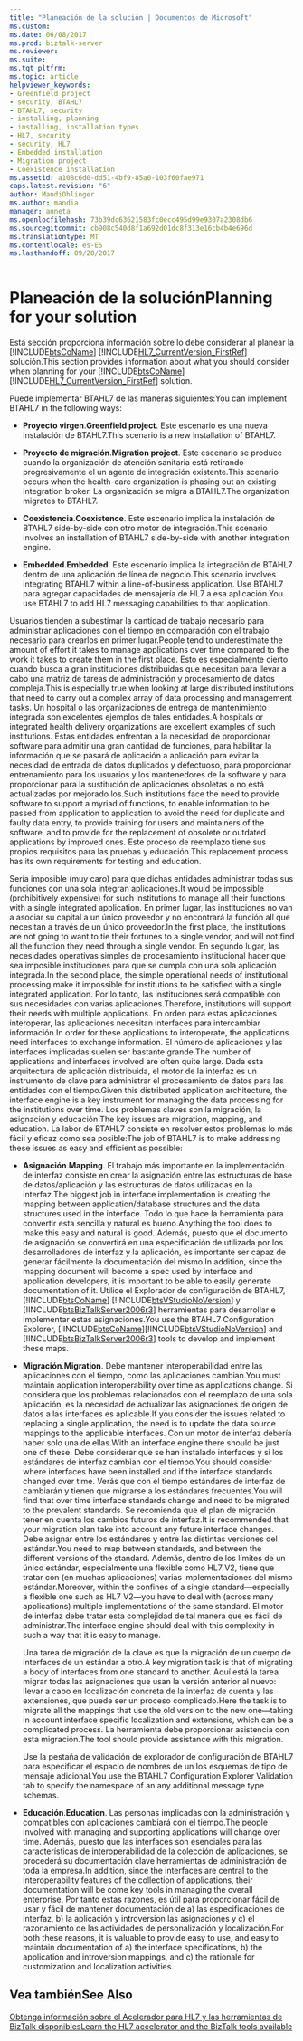 ```yaml
---
title: "Planeación de la solución | Documentos de Microsoft"
ms.custom: 
ms.date: 06/08/2017
ms.prod: biztalk-server
ms.reviewer: 
ms.suite: 
ms.tgt_pltfrm: 
ms.topic: article
helpviewer_keywords:
- Greenfield project
- security, BTAHL7
- BTAHL7, security
- installing, planning
- installing, installation types
- HL7, security
- security, HL7
- Embedded installation
- Migration project
- Coexistence installation
ms.assetid: a108c6d0-dd51-4bf9-85a0-103f60fae971
caps.latest.revision: "6"
author: MandiOhlinger
ms.author: mandia
manager: anneta
ms.openlocfilehash: 73b39dc63621583fc0ecc495d99e9307a2308db6
ms.sourcegitcommit: cb908c540d8f1a692d01dc8f313e16cb4b4e696d
ms.translationtype: MT
ms.contentlocale: es-ES
ms.lasthandoff: 09/20/2017
---
```

# <a name="planning-for-your-solution"></a><span data-ttu-id="66dd7-102">Planeación de la solución</span><span class="sxs-lookup"><span data-stu-id="66dd7-102">Planning for your solution</span></span>
<span data-ttu-id="66dd7-103">Esta sección proporciona información sobre lo debe considerar al planear la [!INCLUDE[btsCoName](../../includes/btsconame-md.md)] [!INCLUDE[HL7_CurrentVersion_FirstRef](../../includes/hl7-currentversion-firstref-md.md)] solución.</span><span class="sxs-lookup"><span data-stu-id="66dd7-103">This section provides information about what you should consider when planning for your [!INCLUDE[btsCoName](../../includes/btsconame-md.md)][!INCLUDE[HL7_CurrentVersion_FirstRef](../../includes/hl7-currentversion-firstref-md.md)] solution.</span></span>  
  
 <span data-ttu-id="66dd7-104">Puede implementar BTAHL7 de las maneras siguientes:</span><span class="sxs-lookup"><span data-stu-id="66dd7-104">You can implement BTAHL7 in the following ways:</span></span>  
  
-   <span data-ttu-id="66dd7-105">**Proyecto virgen**.</span><span class="sxs-lookup"><span data-stu-id="66dd7-105">**Greenfield project**.</span></span> <span data-ttu-id="66dd7-106">Este escenario es una nueva instalación de BTAHL7.</span><span class="sxs-lookup"><span data-stu-id="66dd7-106">This scenario is a new installation of BTAHL7.</span></span>  
  
-   <span data-ttu-id="66dd7-107">**Proyecto de migración**.</span><span class="sxs-lookup"><span data-stu-id="66dd7-107">**Migration project**.</span></span> <span data-ttu-id="66dd7-108">Este escenario se produce cuando la organización de atención sanitaria está retirando progresivamente el un agente de integración existente.</span><span class="sxs-lookup"><span data-stu-id="66dd7-108">This scenario occurs when the health-care organization is phasing out an existing integration broker.</span></span> <span data-ttu-id="66dd7-109">La organización se migra a BTAHL7.</span><span class="sxs-lookup"><span data-stu-id="66dd7-109">The organization migrates to BTAHL7.</span></span>  
  
-   <span data-ttu-id="66dd7-110">**Coexistencia**.</span><span class="sxs-lookup"><span data-stu-id="66dd7-110">**Coexistence**.</span></span> <span data-ttu-id="66dd7-111">Este escenario implica la instalación de BTAHL7 side-by-side con otro motor de integración.</span><span class="sxs-lookup"><span data-stu-id="66dd7-111">This scenario involves an installation of BTAHL7 side-by-side with another integration engine.</span></span>  
  
-   <span data-ttu-id="66dd7-112">**Embedded**.</span><span class="sxs-lookup"><span data-stu-id="66dd7-112">**Embedded**.</span></span> <span data-ttu-id="66dd7-113">Este escenario implica la integración de BTAHL7 dentro de una aplicación de línea de negocio.</span><span class="sxs-lookup"><span data-stu-id="66dd7-113">This scenario involves integrating BTAHL7 within a line-of-business application.</span></span> <span data-ttu-id="66dd7-114">Use BTAHL7 para agregar capacidades de mensajería de HL7 a esa aplicación.</span><span class="sxs-lookup"><span data-stu-id="66dd7-114">You use BTAHL7 to add HL7 messaging capabilities to that application.</span></span>  
  
 <span data-ttu-id="66dd7-115">Usuarios tienden a subestimar la cantidad de trabajo necesario para administrar aplicaciones con el tiempo en comparación con el trabajo necesario para crearlos en primer lugar.</span><span class="sxs-lookup"><span data-stu-id="66dd7-115">People tend to underestimate the amount of effort it takes to manage applications over time compared to the work it takes to create them in the first place.</span></span> <span data-ttu-id="66dd7-116">Esto es especialmente cierto cuando busca a gran instituciones distribuidas que necesitan para llevar a cabo una matriz de tareas de administración y procesamiento de datos compleja.</span><span class="sxs-lookup"><span data-stu-id="66dd7-116">This is especially true when looking at large distributed institutions that need to carry out a complex array of data processing and management tasks.</span></span> <span data-ttu-id="66dd7-117">Un hospital o las organizaciones de entrega de mantenimiento integrada son excelentes ejemplos de tales entidades.</span><span class="sxs-lookup"><span data-stu-id="66dd7-117">A hospitals or integrated health delivery organizations are excellent examples of such institutions.</span></span> <span data-ttu-id="66dd7-118">Estas entidades enfrentan a la necesidad de proporcionar software para admitir una gran cantidad de funciones, para habilitar la información que se pasará de aplicación a aplicación para evitar la necesidad de entrada de datos duplicados y defectuoso, para proporcionar entrenamiento para los usuarios y los mantenedores de la software y para proporcionar para la sustitución de aplicaciones obsoletas o no está actualizadas por mejorado los.</span><span class="sxs-lookup"><span data-stu-id="66dd7-118">Such institutions face the need to provide software to support a myriad of functions, to enable information to be passed from application to application to avoid the need for duplicate and faulty data entry, to provide training for users and maintainers of the software, and to provide for the replacement of obsolete or outdated applications by improved ones.</span></span> <span data-ttu-id="66dd7-119">Este proceso de reemplazo tiene sus propios requisitos para las pruebas y educación.</span><span class="sxs-lookup"><span data-stu-id="66dd7-119">This replacement process has its own requirements for testing and education.</span></span>  
  
 <span data-ttu-id="66dd7-120">Sería imposible (muy caro) para que dichas entidades administrar todas sus funciones con una sola integran aplicaciones.</span><span class="sxs-lookup"><span data-stu-id="66dd7-120">It would be impossible (prohibitively expensive) for such institutions to manage all their functions with a single integrated application.</span></span> <span data-ttu-id="66dd7-121">En primer lugar, las instituciones no van a asociar su capital a un único proveedor y no encontrará la función all que necesitan a través de un único proveedor.</span><span class="sxs-lookup"><span data-stu-id="66dd7-121">In the first place, the institutions are not going to want to tie their fortunes to a single vendor, and will not find all the function they need through a single vendor.</span></span> <span data-ttu-id="66dd7-122">En segundo lugar, las necesidades operativas simples de procesamiento institucional hacer que sea imposible instituciones para que se cumpla con una sola aplicación integrada.</span><span class="sxs-lookup"><span data-stu-id="66dd7-122">In the second place, the simple operational needs of institutional processing make it impossible for institutions to be satisfied with a single integrated application.</span></span> <span data-ttu-id="66dd7-123">Por lo tanto, las instituciones será compatible con sus necesidades con varias aplicaciones.</span><span class="sxs-lookup"><span data-stu-id="66dd7-123">Therefore, institutions will support their needs with multiple applications.</span></span> <span data-ttu-id="66dd7-124">En orden para estas aplicaciones interoperar, las aplicaciones necesitan interfaces para intercambiar información.</span><span class="sxs-lookup"><span data-stu-id="66dd7-124">In order for these applications to interoperate, the applications need interfaces to exchange information.</span></span> <span data-ttu-id="66dd7-125">El número de aplicaciones y las interfaces implicadas suelen ser bastante grande.</span><span class="sxs-lookup"><span data-stu-id="66dd7-125">The number of applications and interfaces involved are often quite large.</span></span> <span data-ttu-id="66dd7-126">Dada esta arquitectura de aplicación distribuida, el motor de la interfaz es un instrumento de clave para administrar el procesamiento de datos para las entidades con el tiempo.</span><span class="sxs-lookup"><span data-stu-id="66dd7-126">Given this distributed application architecture, the interface engine is a key instrument for managing the data processing for the institutions over time.</span></span> <span data-ttu-id="66dd7-127">Los problemas claves son la migración, la asignación y educación.</span><span class="sxs-lookup"><span data-stu-id="66dd7-127">The key issues are migration, mapping, and education.</span></span> <span data-ttu-id="66dd7-128">La labor de BTAHL7 consiste en resolver estos problemas lo más fácil y eficaz como sea posible:</span><span class="sxs-lookup"><span data-stu-id="66dd7-128">The job of BTAHL7 is to make addressing these issues as easy and efficient as possible:</span></span>  
  
-   <span data-ttu-id="66dd7-129">**Asignación**.</span><span class="sxs-lookup"><span data-stu-id="66dd7-129">**Mapping**.</span></span> <span data-ttu-id="66dd7-130">El trabajo más importante en la implementación de interfaz consiste en crear la asignación entre las estructuras de base de datos/aplicación y las estructuras de datos utilizadas en la interfaz.</span><span class="sxs-lookup"><span data-stu-id="66dd7-130">The biggest job in interface implementation is creating the mapping between application/database structures and the data structures used in the interface.</span></span> <span data-ttu-id="66dd7-131">Todo lo que hace la herramienta para convertir esta sencilla y natural es bueno.</span><span class="sxs-lookup"><span data-stu-id="66dd7-131">Anything the tool does to make this easy and natural is good.</span></span> <span data-ttu-id="66dd7-132">Además, puesto que el documento de asignación se convertirá en una especificación de utilizada por los desarrolladores de interfaz y la aplicación, es importante ser capaz de generar fácilmente la documentación del mismo.</span><span class="sxs-lookup"><span data-stu-id="66dd7-132">In addition, since the mapping document will become a spec used by interface and application developers, it is important to be able to easily generate documentation of it.</span></span> <span data-ttu-id="66dd7-133">Utilice el Explorador de configuración de BTAHL7, [!INCLUDE[btsCoName](../../includes/btsconame-md.md)] [!INCLUDE[btsVStudioNoVersion](../../includes/btsvstudionoversion-md.md)] y [!INCLUDE[btsBizTalkServer2006r3](../../includes/btsbiztalkserver2006r3-md.md)] herramientas para desarrollar e implementar estas asignaciones.</span><span class="sxs-lookup"><span data-stu-id="66dd7-133">You use the BTAHL7 Configuration Explorer, [!INCLUDE[btsCoName](../../includes/btsconame-md.md)][!INCLUDE[btsVStudioNoVersion](../../includes/btsvstudionoversion-md.md)] and [!INCLUDE[btsBizTalkServer2006r3](../../includes/btsbiztalkserver2006r3-md.md)] tools to develop and implement these maps.</span></span>  
  
-   <span data-ttu-id="66dd7-134">**Migración**.</span><span class="sxs-lookup"><span data-stu-id="66dd7-134">**Migration**.</span></span> <span data-ttu-id="66dd7-135">Debe mantener interoperabilidad entre las aplicaciones con el tiempo, como las aplicaciones cambian.</span><span class="sxs-lookup"><span data-stu-id="66dd7-135">You must maintain application interoperability over time as applications change.</span></span> <span data-ttu-id="66dd7-136">Si considera que los problemas relacionados con el reemplazo de una sola aplicación, es la necesidad de actualizar las asignaciones de origen de datos a las interfaces es aplicable.</span><span class="sxs-lookup"><span data-stu-id="66dd7-136">If you consider the issues related to replacing a single application, the need is to update the data source mappings to the applicable interfaces.</span></span> <span data-ttu-id="66dd7-137">Con un motor de interfaz debería haber solo una de ellas.</span><span class="sxs-lookup"><span data-stu-id="66dd7-137">With an interface engine there should be just one of these.</span></span> <span data-ttu-id="66dd7-138">Debe considerar que se han instalado interfaces y si los estándares de interfaz cambian con el tiempo.</span><span class="sxs-lookup"><span data-stu-id="66dd7-138">You should consider where interfaces have been installed and if the interface standards changed over time.</span></span> <span data-ttu-id="66dd7-139">Verás que con el tiempo estándares de interfaz de cambiarán y tienen que migrarse a los estándares frecuentes.</span><span class="sxs-lookup"><span data-stu-id="66dd7-139">You will find that over time interface standards change and need to be migrated to the prevalent standards.</span></span> <span data-ttu-id="66dd7-140">Se recomienda que el plan de migración tener en cuenta los cambios futuros de interfaz.</span><span class="sxs-lookup"><span data-stu-id="66dd7-140">It is recommended that your migration plan take into account any future interface changes.</span></span> <span data-ttu-id="66dd7-141">Debe asignar entre los estándares y entre las distintas versiones del estándar.</span><span class="sxs-lookup"><span data-stu-id="66dd7-141">You need to map between standards, and between the different versions of the standard.</span></span> <span data-ttu-id="66dd7-142">Además, dentro de los límites de un único estándar, especialmente una flexible como HL7 V2, tiene que tratar con (en muchas aplicaciones) varias implementaciones del mismo estándar.</span><span class="sxs-lookup"><span data-stu-id="66dd7-142">Moreover, within the confines of a single standard—especially a flexible one such as HL7 V2—you have to deal with (across many applications) multiple implementations of the same standard.</span></span> <span data-ttu-id="66dd7-143">El motor de interfaz debe tratar esta complejidad de tal manera que es fácil de administrar.</span><span class="sxs-lookup"><span data-stu-id="66dd7-143">The interface engine should deal with this complexity in such a way that it is easy to manage.</span></span>  
  
     <span data-ttu-id="66dd7-144">Una tarea de migración de la clave es que la migración de un cuerpo de interfaces de un estándar a otro.</span><span class="sxs-lookup"><span data-stu-id="66dd7-144">A key migration task is that of migrating a body of interfaces from one standard to another.</span></span> <span data-ttu-id="66dd7-145">Aquí está la tarea migrar todas las asignaciones que usan la versión anterior al nuevo: llevar a cabo en localización concreta de la interfaz de cuenta y las extensiones, que puede ser un proceso complicado.</span><span class="sxs-lookup"><span data-stu-id="66dd7-145">Here the task is to migrate all the mappings that use the old version to the new one—taking in account interface specific localization and extensions, which can be a complicated process.</span></span> <span data-ttu-id="66dd7-146">La herramienta debe proporcionar asistencia con esta migración.</span><span class="sxs-lookup"><span data-stu-id="66dd7-146">The tool should provide assistance with this migration.</span></span>  
  
     <span data-ttu-id="66dd7-147">Use la pestaña de validación de explorador de configuración de BTAHL7 para especificar el espacio de nombres de un los esquemas de tipo de mensaje adicional.</span><span class="sxs-lookup"><span data-stu-id="66dd7-147">You use the BTAHL7 Configuration Explorer Validation tab to specify the namespace of an any additional message type schemas.</span></span>  
  
-   <span data-ttu-id="66dd7-148">**Educación**.</span><span class="sxs-lookup"><span data-stu-id="66dd7-148">**Education**.</span></span> <span data-ttu-id="66dd7-149">Las personas implicadas con la administración y compatibles con aplicaciones cambiará con el tiempo.</span><span class="sxs-lookup"><span data-stu-id="66dd7-149">The people involved with managing and supporting applications will change over time.</span></span> <span data-ttu-id="66dd7-150">Además, puesto que las interfaces son esenciales para las características de interoperabilidad de la colección de aplicaciones, se procederá su documentación clave herramientas de administración de toda la empresa.</span><span class="sxs-lookup"><span data-stu-id="66dd7-150">In addition, since the interfaces are central to the interoperability features of the collection of applications, their documentation will be come key tools in managing the overall enterprise.</span></span> <span data-ttu-id="66dd7-151">Por tanto estas razones, es útil para proporcionar fácil de usar y fácil de mantener documentación de a) las especificaciones de interfaz, b) la aplicación y introversion las asignaciones y c) el razonamiento de las actividades de personalización y localización.</span><span class="sxs-lookup"><span data-stu-id="66dd7-151">For both these reasons, it is valuable to provide easy to use, and easy to maintain documentation of a) the interface specifications, b) the application and introversion mappings, and c) the rationale for customization and localization activities.</span></span>  
  
## <a name="see-also"></a><span data-ttu-id="66dd7-152">Vea también</span><span class="sxs-lookup"><span data-stu-id="66dd7-152">See Also</span></span>  
[<span data-ttu-id="66dd7-153">Obtenga información sobre el Acelerador para HL7 y las herramientas de BizTalk disponibles</span><span class="sxs-lookup"><span data-stu-id="66dd7-153">Learn the HL7 accelerator and the BizTalk tools available</span></span>](../../adapters-and-accelerators/accelerator-hl7/learn-the-hl7-accelerator-and-the-biztalk-tools-available.md)